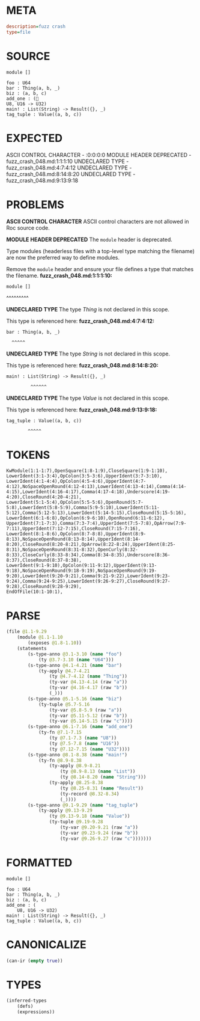 # META
~~~ini
description=fuzz crash
type=file
~~~
# SOURCE
~~~roc
module []

foo : U64
bar : Thing(a, b, _)
biz : (a, b, c)
add_one : (
U8, U16 -> U32)
main! : List(String) -> Result({}, _)
tag_tuple : Value((a, b, c))
~~~
# EXPECTED
ASCII CONTROL CHARACTER - :0:0:0:0
MODULE HEADER DEPRECATED - fuzz_crash_048.md:1:1:1:10
UNDECLARED TYPE - fuzz_crash_048.md:4:7:4:12
UNDECLARED TYPE - fuzz_crash_048.md:8:14:8:20
UNDECLARED TYPE - fuzz_crash_048.md:9:13:9:18
# PROBLEMS
**ASCII CONTROL CHARACTER**
ASCII control characters are not allowed in Roc source code.



**MODULE HEADER DEPRECATED**
The `module` header is deprecated.

Type modules (headerless files with a top-level type matching the filename) are now the preferred way to define modules.

Remove the `module` header and ensure your file defines a type that matches the filename.
**fuzz_crash_048.md:1:1:1:10:**
```roc
module []
```
^^^^^^^^^


**UNDECLARED TYPE**
The type _Thing_ is not declared in this scope.

This type is referenced here:
**fuzz_crash_048.md:4:7:4:12:**
```roc
bar : Thing(a, b, _)
```
      ^^^^^


**UNDECLARED TYPE**
The type _String_ is not declared in this scope.

This type is referenced here:
**fuzz_crash_048.md:8:14:8:20:**
```roc
main! : List(String) -> Result({}, _)
```
             ^^^^^^


**UNDECLARED TYPE**
The type _Value_ is not declared in this scope.

This type is referenced here:
**fuzz_crash_048.md:9:13:9:18:**
```roc
tag_tuple : Value((a, b, c))
```
            ^^^^^


# TOKENS
~~~zig
KwModule(1:1-1:7),OpenSquare(1:8-1:9),CloseSquare(1:9-1:10),
LowerIdent(3:1-3:4),OpColon(3:5-3:6),UpperIdent(3:7-3:10),
LowerIdent(4:1-4:4),OpColon(4:5-4:6),UpperIdent(4:7-4:12),NoSpaceOpenRound(4:12-4:13),LowerIdent(4:13-4:14),Comma(4:14-4:15),LowerIdent(4:16-4:17),Comma(4:17-4:18),Underscore(4:19-4:20),CloseRound(4:20-4:21),
LowerIdent(5:1-5:4),OpColon(5:5-5:6),OpenRound(5:7-5:8),LowerIdent(5:8-5:9),Comma(5:9-5:10),LowerIdent(5:11-5:12),Comma(5:12-5:13),LowerIdent(5:14-5:15),CloseRound(5:15-5:16),
LowerIdent(6:1-6:8),OpColon(6:9-6:10),OpenRound(6:11-6:12),
UpperIdent(7:1-7:3),Comma(7:3-7:4),UpperIdent(7:5-7:8),OpArrow(7:9-7:11),UpperIdent(7:12-7:15),CloseRound(7:15-7:16),
LowerIdent(8:1-8:6),OpColon(8:7-8:8),UpperIdent(8:9-8:13),NoSpaceOpenRound(8:13-8:14),UpperIdent(8:14-8:20),CloseRound(8:20-8:21),OpArrow(8:22-8:24),UpperIdent(8:25-8:31),NoSpaceOpenRound(8:31-8:32),OpenCurly(8:32-8:33),CloseCurly(8:33-8:34),Comma(8:34-8:35),Underscore(8:36-8:37),CloseRound(8:37-8:38),
LowerIdent(9:1-9:10),OpColon(9:11-9:12),UpperIdent(9:13-9:18),NoSpaceOpenRound(9:18-9:19),NoSpaceOpenRound(9:19-9:20),LowerIdent(9:20-9:21),Comma(9:21-9:22),LowerIdent(9:23-9:24),Comma(9:24-9:25),LowerIdent(9:26-9:27),CloseRound(9:27-9:28),CloseRound(9:28-9:29),
EndOfFile(10:1-10:1),
~~~
# PARSE
~~~clojure
(file @1.1-9.29
	(module @1.1-1.10
		(exposes @1.8-1.10))
	(statements
		(s-type-anno @3.1-3.10 (name "foo")
			(ty @3.7-3.10 (name "U64")))
		(s-type-anno @4.1-4.21 (name "bar")
			(ty-apply @4.7-4.21
				(ty @4.7-4.12 (name "Thing"))
				(ty-var @4.13-4.14 (raw "a"))
				(ty-var @4.16-4.17 (raw "b"))
				(_)))
		(s-type-anno @5.1-5.16 (name "biz")
			(ty-tuple @5.7-5.16
				(ty-var @5.8-5.9 (raw "a"))
				(ty-var @5.11-5.12 (raw "b"))
				(ty-var @5.14-5.15 (raw "c"))))
		(s-type-anno @6.1-7.16 (name "add_one")
			(ty-fn @7.1-7.15
				(ty @7.1-7.3 (name "U8"))
				(ty @7.5-7.8 (name "U16"))
				(ty @7.12-7.15 (name "U32"))))
		(s-type-anno @8.1-8.38 (name "main!")
			(ty-fn @8.9-8.38
				(ty-apply @8.9-8.21
					(ty @8.9-8.13 (name "List"))
					(ty @8.14-8.20 (name "String")))
				(ty-apply @8.25-8.38
					(ty @8.25-8.31 (name "Result"))
					(ty-record @8.32-8.34)
					(_))))
		(s-type-anno @9.1-9.29 (name "tag_tuple")
			(ty-apply @9.13-9.29
				(ty @9.13-9.18 (name "Value"))
				(ty-tuple @9.19-9.28
					(ty-var @9.20-9.21 (raw "a"))
					(ty-var @9.23-9.24 (raw "b"))
					(ty-var @9.26-9.27 (raw "c")))))))
~~~
# FORMATTED
~~~roc
module []

foo : U64
bar : Thing(a, b, _)
biz : (a, b, c)
add_one : (
	U8, U16 -> U32)
main! : List(String) -> Result({}, _)
tag_tuple : Value((a, b, c))
~~~
# CANONICALIZE
~~~clojure
(can-ir (empty true))
~~~
# TYPES
~~~clojure
(inferred-types
	(defs)
	(expressions))
~~~
